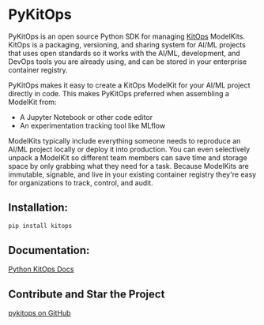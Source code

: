 # PyKitOps

PyKitOps is an open source Python SDK for managing [KitOps](https://kitops.ml) ModelKits. KitOps is a packaging, versioning, and sharing system for AI/ML projects that uses open standards so it works with the AI/ML, development, and DevOps tools you are already using, and can be stored in your enterprise container registry. 

PyKitOps makes it easy to create a KitOps ModelKit for your AI/ML project directly in code. This makes PyKitOps preferred when assembling a ModelKit from:

* A Jupyter Notebook or other code editor
* An experimentation tracking tool like MLflow

ModelKits typically include everything someone needs to reproduce an AI/ML project locally or deploy it into production. You can even selectively unpack a ModelKit so different team members can save time and storage space by only grabbing what they need for a task. Because ModelKits are immutable, signable, and live in your existing container registry they're easy for organizations to track, control, and audit.

## Installation:

```bash
pip install kitops
```

## Documentation:
[Python KitOps Docs](https://jozu-ai.github.io/pykitops/)

## Contribute and Star the Project
[pykitops on GitHub](https://github.com/jozu-ai/pykitops)
